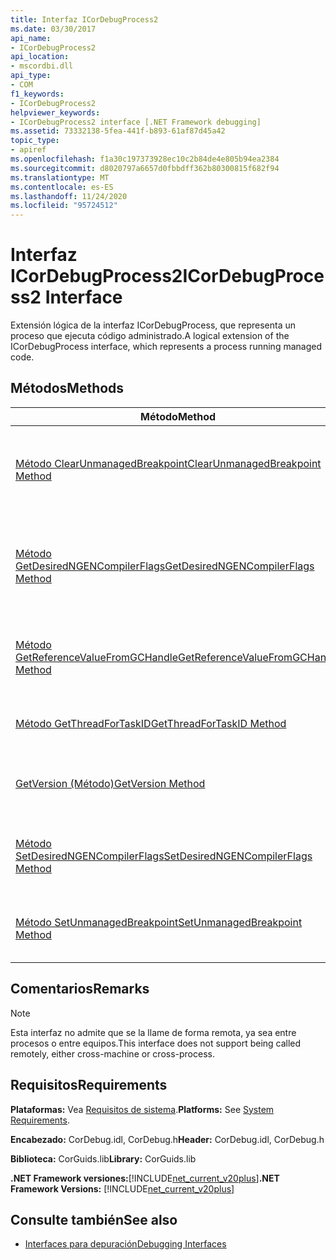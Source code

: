 ```yaml
---
title: Interfaz ICorDebugProcess2
ms.date: 03/30/2017
api_name:
- ICorDebugProcess2
api_location:
- mscordbi.dll
api_type:
- COM
f1_keywords:
- ICorDebugProcess2
helpviewer_keywords:
- ICorDebugProcess2 interface [.NET Framework debugging]
ms.assetid: 73332138-5fea-441f-b893-61af87d45a42
topic_type:
- apiref
ms.openlocfilehash: f1a30c197373928ec10c2b84de4e805b94ea2384
ms.sourcegitcommit: d8020797a6657d0fbbdff362b80300815f682f94
ms.translationtype: MT
ms.contentlocale: es-ES
ms.lasthandoff: 11/24/2020
ms.locfileid: "95724512"
---
```

# <a name="icordebugprocess2-interface"></a><span data-ttu-id="4ba8b-102">Interfaz ICorDebugProcess2</span><span class="sxs-lookup"><span data-stu-id="4ba8b-102">ICorDebugProcess2 Interface</span></span>

<span data-ttu-id="4ba8b-103">Extensión lógica de la interfaz ICorDebugProcess, que representa un proceso que ejecuta código administrado.</span><span class="sxs-lookup"><span data-stu-id="4ba8b-103">A logical extension of the ICorDebugProcess interface, which represents a process running managed code.</span></span>  
  
## <a name="methods"></a><span data-ttu-id="4ba8b-104">Métodos</span><span class="sxs-lookup"><span data-stu-id="4ba8b-104">Methods</span></span>  
  
|<span data-ttu-id="4ba8b-105">Método</span><span class="sxs-lookup"><span data-stu-id="4ba8b-105">Method</span></span>|<span data-ttu-id="4ba8b-106">Descripción</span><span class="sxs-lookup"><span data-stu-id="4ba8b-106">Description</span></span>|  
|------------|-----------------|  
|[<span data-ttu-id="4ba8b-107">Método ClearUnmanagedBreakpoint</span><span class="sxs-lookup"><span data-stu-id="4ba8b-107">ClearUnmanagedBreakpoint Method</span></span>](icordebugprocess2-clearunmanagedbreakpoint-method.md)|<span data-ttu-id="4ba8b-108">Quita un punto de interrupción en el desplazamiento especificado establecido por una llamada anterior a `ICorDebugProcess2::SetUnmanagedBreakpoint` .</span><span class="sxs-lookup"><span data-stu-id="4ba8b-108">Removes a breakpoint at the specified offset that was set by an earlier call to `ICorDebugProcess2::SetUnmanagedBreakpoint`.</span></span>|  
|[<span data-ttu-id="4ba8b-109">Método GetDesiredNGENCompilerFlags</span><span class="sxs-lookup"><span data-stu-id="4ba8b-109">GetDesiredNGENCompilerFlags Method</span></span>](icordebugprocess2-getdesiredngencompilerflags-method.md)|<span data-ttu-id="4ba8b-110">Obtiene las marcas que se deben establecer para el Common Language Runtime (CLR) para cargar la imagen en el proceso al que hace referencia `ICorDebugProcess2` .</span><span class="sxs-lookup"><span data-stu-id="4ba8b-110">Gets the flags that must be set for the common language runtime (CLR) to load the image into the process referenced by this `ICorDebugProcess2`.</span></span>|  
|[<span data-ttu-id="4ba8b-111">Método GetReferenceValueFromGCHandle</span><span class="sxs-lookup"><span data-stu-id="4ba8b-111">GetReferenceValueFromGCHandle Method</span></span>](icordebugprocess2-getreferencevaluefromgchandle-method.md)|<span data-ttu-id="4ba8b-112">Obtiene un puntero de referencia al objeto administrado especificado que tiene un identificador de recolección de elementos no utilizados.</span><span class="sxs-lookup"><span data-stu-id="4ba8b-112">Gets a reference pointer to the specified managed object that has a garbage collection handle.</span></span>|  
|[<span data-ttu-id="4ba8b-113">Método GetThreadForTaskID</span><span class="sxs-lookup"><span data-stu-id="4ba8b-113">GetThreadForTaskID Method</span></span>](icordebugprocess2-getthreadfortaskid-method.md)|<span data-ttu-id="4ba8b-114">Obtiene el subproceso en el que se está ejecutando la tarea con el identificador especificado.</span><span class="sxs-lookup"><span data-stu-id="4ba8b-114">Gets the thread upon which the task with the specified identifier is executing.</span></span>|  
|[<span data-ttu-id="4ba8b-115">GetVersion (Método)</span><span class="sxs-lookup"><span data-stu-id="4ba8b-115">GetVersion Method</span></span>](icordebugprocess2-getversion-method.md)|<span data-ttu-id="4ba8b-116">Obtiene la versión de CLR en la que se está ejecutando el proceso que se está depurando.</span><span class="sxs-lookup"><span data-stu-id="4ba8b-116">Gets the version of the CLR upon which the process being debugged is running.</span></span>|  
|[<span data-ttu-id="4ba8b-117">Método SetDesiredNGENCompilerFlags</span><span class="sxs-lookup"><span data-stu-id="4ba8b-117">SetDesiredNGENCompilerFlags Method</span></span>](icordebugprocess2-setdesiredngencompilerflags-method.md)|<span data-ttu-id="4ba8b-118">Establece las marcas necesarias para que el compilador Just-in-Time (JIT) cargue una imagen en el proceso que se está depurando.</span><span class="sxs-lookup"><span data-stu-id="4ba8b-118">Sets the flags that are required for the just-in-time (JIT) compiler to load an image into the process being debugged.</span></span>|  
|[<span data-ttu-id="4ba8b-119">Método SetUnmanagedBreakpoint</span><span class="sxs-lookup"><span data-stu-id="4ba8b-119">SetUnmanagedBreakpoint Method</span></span>](icordebugprocess2-setunmanagedbreakpoint-method.md)|<span data-ttu-id="4ba8b-120">Establece un punto de interrupción no administrado en el desplazamiento de imagen nativo especificado.</span><span class="sxs-lookup"><span data-stu-id="4ba8b-120">Sets an unmanaged breakpoint at the specified native image offset.</span></span>|  
  
## <a name="remarks"></a><span data-ttu-id="4ba8b-121">Comentarios</span><span class="sxs-lookup"><span data-stu-id="4ba8b-121">Remarks</span></span>  
  
> [!NOTE]
> <span data-ttu-id="4ba8b-122">Esta interfaz no admite que se la llame de forma remota, ya sea entre procesos o entre equipos.</span><span class="sxs-lookup"><span data-stu-id="4ba8b-122">This interface does not support being called remotely, either cross-machine or cross-process.</span></span>  
  
## <a name="requirements"></a><span data-ttu-id="4ba8b-123">Requisitos</span><span class="sxs-lookup"><span data-stu-id="4ba8b-123">Requirements</span></span>  

 <span data-ttu-id="4ba8b-124">**Plataformas:** Vea [Requisitos de sistema](../../get-started/system-requirements.md).</span><span class="sxs-lookup"><span data-stu-id="4ba8b-124">**Platforms:** See [System Requirements](../../get-started/system-requirements.md).</span></span>  
  
 <span data-ttu-id="4ba8b-125">**Encabezado:** CorDebug.idl, CorDebug.h</span><span class="sxs-lookup"><span data-stu-id="4ba8b-125">**Header:** CorDebug.idl, CorDebug.h</span></span>  
  
 <span data-ttu-id="4ba8b-126">**Biblioteca:** CorGuids.lib</span><span class="sxs-lookup"><span data-stu-id="4ba8b-126">**Library:** CorGuids.lib</span></span>  
  
 <span data-ttu-id="4ba8b-127">**.NET Framework versiones:**[!INCLUDE[net_current_v20plus](../../../../includes/net-current-v20plus-md.md)]</span><span class="sxs-lookup"><span data-stu-id="4ba8b-127">**.NET Framework Versions:** [!INCLUDE[net_current_v20plus](../../../../includes/net-current-v20plus-md.md)]</span></span>  
  
## <a name="see-also"></a><span data-ttu-id="4ba8b-128">Consulte también</span><span class="sxs-lookup"><span data-stu-id="4ba8b-128">See also</span></span>

- [<span data-ttu-id="4ba8b-129">Interfaces para depuración</span><span class="sxs-lookup"><span data-stu-id="4ba8b-129">Debugging Interfaces</span></span>](debugging-interfaces.md)
